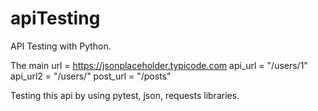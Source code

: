 # apiTesting
API Testing with Python.

The main url = https://jsonplaceholder.typicode.com
api_url = "/users/1"
api_url2 = "/users/"
post_url = "/posts"

Testing this api by using pytest, json, requests libraries. 
